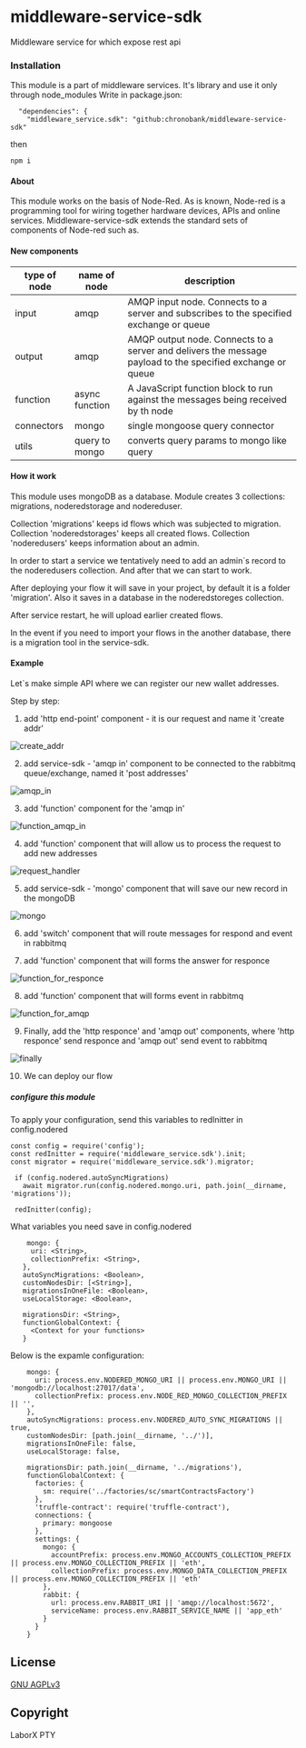 # middleware-service-sdk

Middleware service for which expose rest api

### Installation

This module is a part of middleware services. It's library and use it only through node_modules
Write in package.json:
``` 
  "dependencies": {
    "middleware_service.sdk": "github:chronobank/middleware-service-sdk"
```
then 
```
npm i
```

#### About

This module works on the basis of Node-Red. As is known, Node-red is  a programming tool for wiring together hardware devices, APIs and online services. Middleware-service-sdk extends the standard sets of components of Node-red such as.

#### New components

| type of node | name of node | description |
| ------------ | ------------ | ----------- |
| input        | amqp         | AMQP input node. Connects to a server and subscribes to the specified exchange or queue
| output       | amqp         | AMQP output node. Connects to a server and delivers the message payload to the specified exchange or queue
| function     | async function| A JavaScript function block to run against the messages being received by th node
| connectors   | mongo        | single mongoose query connector
| utils        | query to mongo | converts query params to mongo like query

#### How it work

This module uses mongoDB as a database. Module creates 3 collections:  migrations, noderedstorage and  nodereduser.
 
Collection 'migrations' keeps id flows which was subjected to migration.
Collection 'noderedstorages' keeps all created flows.
Collection 'noderedusers' keeps information about an admin.

In order to start a service we tentatively need to add an admin`s record to the noderedusers collection. And after that we can start to work.

After deploying your flow it will save in your project, by default it is a folder 'migration'. Also it saves in a database in the noderedstoreges collection.

After service restart, he will upload earlier created flows.

In the event if you need to import your flows in the another database, there is a migration tool in the service-sdk.

#### Example

Let`s make simple API where we can register our new wallet addresses.

Step by step:

1) add 'http end-point' component - it is our request and name it 'create addr'

![create_addr](resource/created_addr.png)

2) add service-sdk - 'amqp in' component to be connected to the rabbitmq queue/exchange, named it 'post addresses'

![amqp_in](resource/amqp_in.png)

3) add 'function' component for the 'amqp in'

![function_amqp_in](resource/function_for_amqp.png)

4) add 'function' component that will allow us to process the request to add new addresses

![request_handler](resource/Request_handler.png)

5) add service-sdk - 'mongo' component that will save our new record in the mongoDB

![mongo](resource/mongo.png)

6) add 'switch' component that will route messages for respond and event in rabbitmq

7) add 'function' component that will forms the answer for responce

![function_for_responce](resource/function_for_responce.png)

8) add 'function' component that will forms event in rabbitmq

![function_for_amqp](resource/function_for_rabbitmq.png)

9) Finally, add the 'http responce' and 'amqp out' components, where 'http responce' send responce and 'amqp out' send event to rabbitmq

![finally](resource/Finall.png)

10) We can deploy our flow 

##### сonfigure this module

To apply your configuration, send this variables to redInitter in config.nodered
```
const config = require('config');
const redInitter = require('middleware_service.sdk').init;
const migrator = require('middleware_service.sdk').migrator;

 if (config.nodered.autoSyncMigrations)
   await migrator.run(config.nodered.mongo.uri, path.join(__dirname, 'migrations'));

 redInitter(config);
 ```
 
 What variables you need save in config.nodered
 
 ```
     mongo: {
      uri: <String>,
      collectionPrefix: <String>,
    },
    autoSyncMigrations: <Boolean>,
    customNodesDir: [<String>],
    migrationsInOneFile: <Boolean>,
    useLocalStorage: <Boolean>,
    
    migrationsDir: <String>,
    functionGlobalContext: {
      <Context for your functions>
    }
 ```

Below is the expamle configuration:

```
    mongo: {
      uri: process.env.NODERED_MONGO_URI || process.env.MONGO_URI || 'mongodb://localhost:27017/data',
      collectionPrefix: process.env.NODE_RED_MONGO_COLLECTION_PREFIX || '',
    },
    autoSyncMigrations: process.env.NODERED_AUTO_SYNC_MIGRATIONS || true,
    customNodesDir: [path.join(__dirname, '../')],
    migrationsInOneFile: false,
    useLocalStorage: false,
    
    migrationsDir: path.join(__dirname, '../migrations'),
    functionGlobalContext: {
      factories: {
        sm: require('../factories/sc/smartContractsFactory')
      },
      'truffle-contract': require('truffle-contract'),
      connections: {
        primary: mongoose
      },
      settings: {
        mongo: {
          accountPrefix: process.env.MONGO_ACCOUNTS_COLLECTION_PREFIX || process.env.MONGO_COLLECTION_PREFIX || 'eth',
          collectionPrefix: process.env.MONGO_DATA_COLLECTION_PREFIX || process.env.MONGO_COLLECTION_PREFIX || 'eth'
        },
        rabbit: {
          url: process.env.RABBIT_URI || 'amqp://localhost:5672',
          serviceName: process.env.RABBIT_SERVICE_NAME || 'app_eth'
        }
      }
    }

```

License
----
 [GNU AGPLv3](LICENSE)

Copyright
----
LaborX PTY
